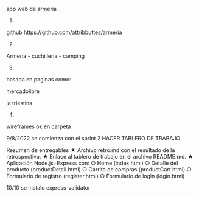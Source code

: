 app web de armeria

1. 
github
https://github.com/attribbuttes/armeria

2. 
Armeria - cuchilleria - camping

3. 
basada en paginas como:

mercadolibre

la triestina

4. 
wireframes ok en carpeta

9/8/2022
se comienza con el sprint 2
HACER TABLERO DE TRABAJO

Resumen de entregables
★ Archivo retro.md con el resultado de la retrospectiva.
★ Enlace al tablero de trabajo en el archivo README.md.
★ Aplicación Node.js+Express con:
○ Home (index.html)
○ Detalle del producto (productDetail.html)
○ Carrito de compras (productCart.html)
○ Formulario de registro (register.html)
○ Formulario de login (login.html)


10/10 se instalo express-validator